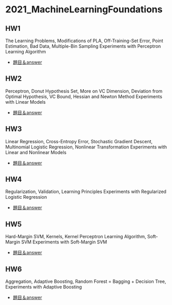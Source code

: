 # 2021_MachineLearningFoundations
## HW1
The Learning Problems, Modifications of PLA, Off-Training-Set Error, Point Estimation, Bad Data, Multiple-Bin Sampling
Experiments with Perceptron Learning Algorithm
* [題目＆answer](https://github.com/yolyo123/2021_MachineLearningFoundations/blob/main/HW1/HW1_2.pdf)

## HW2
Perceptron, Donut Hypothesis Set, More on VC Dimension, Deviation from Optimal Hypothesis, VC Bound, Hessian and Newton Method
Experiments with Linear Models
* [題目＆answer](https://github.com/yolyo123/2021_MachineLearningFoundations/blob/main/HW2/HW2.pdf)

## HW3
Linear Regression, Cross-Entropy Error, Stochastic Gradient Descent, Multinomial Logistic Regression, Nonlinear Transformation
Experiments with Linear and Nonlinear Models
* [題目＆answer](https://github.com/yolyo123/2021_MachineLearningFoundations/blob/main/HW3/HW3_1.pdf)

## HW4
Regularization, Validation, Learning Principles
Experiments with Regularized Logistic Regression
* [題目＆answer](https://github.com/yolyo123/2021_MachineLearningFoundations/blob/main/HW4/HW4.pdf)

## HW5
Hard-Margin SVM, Kernels, Kernel Perceptron Learning Algorithm, Soft-Margin SVM
Experiments with Soft-Margin SVM
* [題目＆answer](https://github.com/yolyo123/2021_MachineLearningFoundations/blob/main/HW5/HW5new.pdf)

## HW6
Aggregation, Adaptive Boosting, Random Forest = Bagging + Decision Tree, 
Experiments with Adaptive Boosting
* [題目＆answer](https://github.com/yolyo123/2021_MachineLearningFoundations/blob/main/HW6/HW6.pdf)
